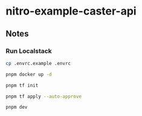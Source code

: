 # nitro-example-caster-api

## Notes

### Run Localstack

```sh
cp .envrc.example .envrc

pnpm docker up -d

pnpm tf init

pnpm tf apply --auto-approve

pnpm dev
```
